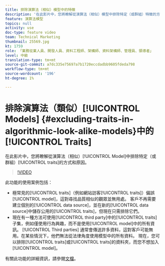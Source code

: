 ```yaml
---
title: 排除演算法（相似）模型中的特徵
description: '在此影片中，您將瞭解從演算法（相似）模型中排除特定（或群組）特徵的方式和原因。 '
feature: 演算法模型
topics: null
activity: use
doc-type: feature video
team: Technical Marketing
thumbnail: 25569.jpg
kt: 1759
role: 「業務從業人員、開發人員、資料工程師、架構師、資料架構師、管理員、領導者」
level: 中級
translation-type: tm+mt
source-git-commit: a7dc335e75697a7b1720eccdadbb9605fdeda798
workflow-type: tm+mt
source-wordcount: '196'
ht-degree: 1%

---
```



# 排除演算法（類似）[!UICONTROL Models] {#excluding-traits-in-algorithmic-look-alike-models}中的[!UICONTROL Traits]

在此影片中，您將瞭解從演算法（相似）[!UICONTROL Model]中排除特定（或群組）[!UICONTROL traits]的方式和原因。

>[!VIDEO](https://video.tv.adobe.com/v/25569/?quality=12)

此功能的使用案例包括：

* 極常見的[!UICONTROL traits]（例如網站訪客[!UICONTROL traits]）偏誤[!UICONTROL model]，這對尋找品質相似的觀眾並無用處。 客戶不再需要建立個別的[!UICONTROL data source]，並在新的[!UICONTROL data source]中儲存公用的[!UICONTROL traits]，但現在只需排除它們。
* 現在有一種方法可使用[!UICONTROL third party]中的[!UICONTROL traits]子集，例如僅使用行為興趣，而不是使用[!UICONTROL model]中的所有資訊。 [!UICONTROL Third parties] 通常會傳送許多資料，這對客戶可能無用。在某些情況下，他們無法從法律角度使用模型中的所有資料。 現在，您可以排除[!UICONTROL traits]或[!UICONTROL traits]的資料夾，而您不想加入[!UICONTROL model]。

有關此功能的詳細資訊，請參閱[文檔](https://marketing.adobe.com/resources/help/en_US/aam/trait-exclusion-algo-models.html)。